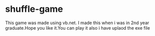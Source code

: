 # shuffle-game
This game was made using vb.net.
I made this when i was in 2nd year graduate.Hope you like it.You can play it also i have uplaod the exe file 
